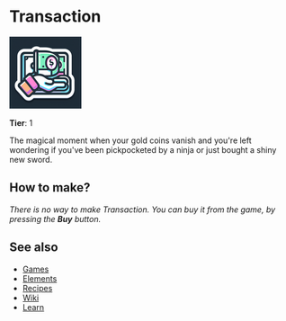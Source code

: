 # Transaction

![](../images/item.transaction.png)

**Tier**: 1

The magical moment when your gold coins vanish and you're left wondering if you've been pickpocketed by a ninja or just bought a shiny new sword.

## How to make?

_There is no way to make Transaction. You can buy it from the game, by pressing the **Buy** button._

## See also

* [Games](/wiki/games)
* [Elements](/wiki/elements)
* [Recipes](/wiki/recipes)
* [Wiki](/wiki/index)
* [Learn](/learn/index)